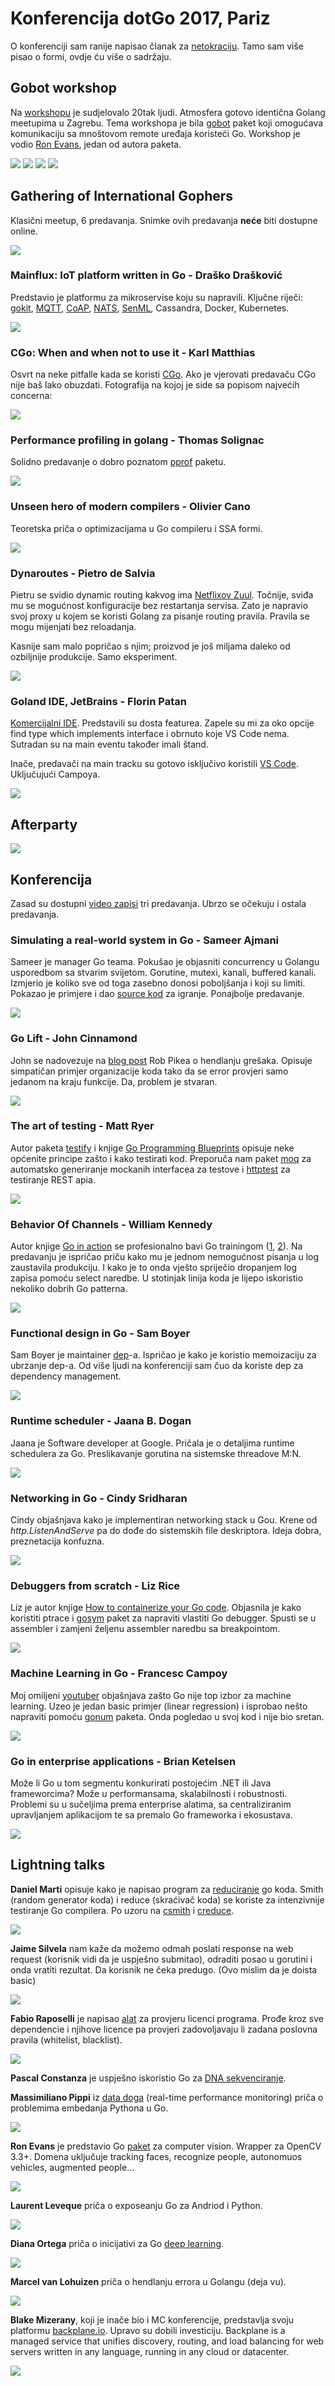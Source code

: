 # Konferencija dotGo 2017, Pariz

O konferenciji sam ranije napisao članak za [netokraciju](http://www.netokracija.com/dotgo-pariz-2017-142953). Tamo sam više pisao o formi, ovdje ću više o sadržaju.

## Gobot workshop

Na [workshopu](https://www.meetup.com/Golang-Paris/events/244553942/) je sudjelovalo 20tak ljudi. Atmosfera gotovo identična Golang meetupima u Zagrebu. Tema workshopa je bila [gobot](https://gobot.io/) paket koji omogućava komunikaciju sa mnoštovom remote uređaja koristeći Go. Workshop je vodio [Ron Evans](https://twitter.com/deadprogram), jedan od autora paketa.

<img src="./photos/workshop.jpg" />
<img src="./photos/arduino.jpg" />
<img src="./photos/ollie.jpg" />
<img src="./photos/drone.jpg" />

## Gathering of International Gophers

Klasični meetup, 6 predavanja. Snimke ovih predavanja **neće** biti dostupne online.

<img src="./photos/gathering.jpg" />

### Mainflux: IoT platform written in Go - Draško Drašković

Predstavio je platformu za mikroservise koju su napravili. Ključne riječi: [gokit](https://github.com/go-kit/kit), [MQTT](http://mqtt.org/), [CoAP](http://coap.technology/), [NATS](https://nats.io/), [SenML](https://tools.ietf.org/html/draft-jennings-senml-10), Cassandra, Docker, Kubernetes.

<img src="./photos/drasko.jpg" />

### CGo: When and when not to use it - Karl Matthias

Osvrt na neke pitfalle kada se koristi [CGo](https://golang.org/cmd/cgo/). Ako je vjerovati predavaču CGo nije baš lako obuzdati. Fotografija na kojoj je side sa popisom najvećih concerna:

<img src="./photos/karl.jpg" />

### Performance profiling in golang - Thomas Solignac

Solidno predavanje o dobro poznatom [pprof](https://golang.org/pkg/net/http/pprof/) paketu.

<img src="./photos/thomas.jpg" />

### Unseen hero of modern compilers - Olivier Cano

Teoretska priča o optimizacijama u Go compileru i SSA formi.

<img src="./photos/olivier.jpg" />

### Dynaroutes - Pietro de Salvia

Pietru se svidio dynamic routing kakvog ima [Netflixov Zuul](https://github.com/Netflix/zuul). Točnije, sviđa mu se mogućnost konfiguracije bez restartanja servisa. Zato je napravio svoj proxy u kojem se koristi Golang za pisanje routing pravila. Pravila se mogu mijenjati bez reloadanja. 

Kasnije sam malo popričao s njim; proizvod je još miljama daleko od ozbiljnije produkcije. Samo eksperiment.

<img src="./photos/pietro.jpg" />

### Goland IDE, JetBrains - Florin Patan

[Komercijalni IDE](https://www.jetbrains.com/go/). Predstavili su dosta featurea. Zapele su mi za oko opcije find type which implements interface i obrnuto koje VS Code nema. Sutradan su na main eventu također imali štand.

Inače, predavači na main tracku su gotovo isključivo koristili [VS Code](https://code.visualstudio.com/). Uključujući Campoya.

<img src="./photos/florin.jpg" />

## Afterparty

<img src="./photos/party.jpg" />

## Konferencija

Zasad su dostupni [video zapisi](https://www.dotconferences.com/conference/dotgo-2017) tri predavanja. Ubrzo se očekuju i ostala predavanja.

### Simulating a real-world system in Go - Sameer Ajmani

Sameer je manager Go teama. Pokušao je objasniti concurrency u Golangu usporedbom sa stvarim svijetom. Gorutine, mutexi, kanali, buffered kanali. Izmjerio je koliko sve od toga zasebno donosi poboljšanja i koji su limiti. Pokazao je primjere i dao [source kod](https://github.com/Sajmani/dotgo/blob/master/coffee) za igranje. Ponajbolje predavanje.

<img src="./photos/sameer.jpg" />

### Go Lift - John Cinnamond

John se nadovezuje na [blog post](https://blog.golang.org/errors-are-values) Rob Pikea o hendlanju grešaka. Opisuje simpatičan primjer organizacije koda tako da se error provjeri samo jedanom na kraju funkcije. Da, problem je stvaran.

<img src="./photos/john.jpg" />

### The art of testing - Matt Ryer

Autor paketa [testify](https://github.com/stretchr/testify) i knjige [Go Programming Blueprints](https://github.com/matryer/goblueprints) opisuje neke općenite principe zašto i kako testirati kod. Preporuča nam paket [moq](https://github.com/matryer/moq) za automatsko generiranje mockanih interfacea za testove i [httptest](https://golang.org/pkg/net/http/httptest/) za testiranje REST apia.

<img src="./photos/matt.jpg" />

### Behavior Of Channels - William Kennedy

Autor knjige [Go in action](https://www.manning.com/books/go-in-action) se profesionalno bavi Go trainingom ([1](https://github.com/ardanlabs/gotraining), [2](https://www.goinggo.net/)). Na predavanju je ispričao priču kako mu je jednom nemogućnost pisanja u log zaustavila produkciju. I kako je to onda vješto spriječio dropanjem log zapisa pomoću select naredbe. U stotinjak linija koda je lijepo iskoristio nekoliko dobrih Go patterna.

<img src="./photos/bill.jpg" />

### Functional design in Go - Sam Boyer

Sam Boyer je maintainer [dep](https://github.com/golang/dep)-a. Ispričao je kako je koristio memoizaciju za ubrzanje dep-a. Od više ljudi na konferenciji sam čuo da koriste dep za dependency management.

<img src="./photos/sam.jpg" />

### Runtime scheduler - Jaana B. Dogan

Jaana je Software developer at Google. Pričala je o detaljima runtime schedulera za Go. Preslikavanje gorutina na sistemske threadove M:N.

<img src="./photos/jaana.jpg" />

### Networking in Go - Cindy Sridharan

Cindy objašnjava kako je implementiran networking stack u Gou. Krene od *http.ListenAndServe* pa do dođe do sistemskih file deskriptora. Ideja dobra, preznetacija konfuzna.

<img src="./photos/cindy.jpg" />

### Debuggers from scratch - Liz Rice

Liz je autor knjige [How to containerize your Go code](https://www.safaribooksonline.com/library/view/how-to-containerize/9781491982310/). Objasnila je kako koristiti ptrace i [gosym](https://golang.org/pkg/debug/gosym/) paket za napraviti vlastiti Go debugger. Spusti se u assembler i zamjeni željenu assembler naredbu sa breakpointom.

<img src="./photos/liz.jpg" />

### Machine Learning in Go - Francesc Campoy

Moj omiljeni [youtuber](https://www.youtube.com/channel/UC_BzFbxG2za3bp5NRRRXJSw) objašnjava zašto Go nije top izbor za machine learning. Uzeo je jedan basic primjer (linear regression) i isprobao nešto napraviti pomoću [gonum](https://github.com/gonum) paketa. Onda pogledao u svoj kod i nije bio sretan.

<img src="./photos/campoy.jpg" />

### Go in enterprise applications - Brian Ketelsen

Može li Go u tom segmentu konkurirati postojećim .NET ili  Java frameworcima? Može u performansama, skalabilnosti i robustnosti. Problemi su u sučeljima prema enterprise alatima, sa centraliziranim upravljanjem aplikacijom te sa premalo Go frameworka i ekosustava.

<img src="./photos/brian.jpg" />

## Lightning talks

**Daniel Marti** opisuje kako je napisao program za [reduciranje](https://github.com/mvdan/goreduce) go koda. Smith (random generator koda) i reduce (skraćivač koda) se koriste za intenzivnije testiranje Go compilera. Po uzoru na [csmith](https://github.com/csmith-project/csmith) i [creduce](https://github.com/csmith-project/creduce).

<img src="./photos/daniel.jpg" />

**Jaime Silvela** nam kaže da možemo odmah poslati response na web request (korisnik vidi da je uspješno submitao), odraditi posao u gorutini i onda vratiti rezultat. Da korisnik ne čeka predugo. (Ovo mislim da je doista basic)

<img src="./photos/jaime.jpg" />

**Fabio Raposelli** je napisao [alat](https://github.com/frapposelli/wwhrd) za provjeru licenci programa. Prođe kroz sve dependencie i njihove licence pa provjeri zadovoljavaju li zadana poslovna pravila (whitelist, blacklist).

<img src="./photos/fabio.jpg" />

**Pascal Constanza** je uspješno iskoristio Go za [DNA sekvenciranje](https://github.com/ExaScience/elprep).

**Massimiliano Pippi** iz [data doga](https://www.datadoghq.com/) (real-time performance monitoring) priča o problemima embedanja Pythona u Go.

<img src="./photos/massimiliano.jpg" />

**Ron Evans** je predstavio Go [paket](https://github.com/hybridgroup/gocv) za computer vision. Wrapper za OpenCV 3.3+. Domena uključuje tracking faces, recognize people, autonomuos vehicles, augmented people...

<img src="./photos/ron.jpg" />

**Laurent Leveque** priča o exposeanju Go za Andriod i Python.

<img src="./photos/laurent.jpg" />

**Diana Ortega** priča o inicijativi za Go [deep learning](http://gopherdata.io/).

<img src="./photos/diana.jpg" />

**Marcel van Lohuizen** priča o hendlanju errora u Golangu (deja vu).

<img src="./photos/marcel.jpg" />

**Blake Mizerany**, koji je inače bio i MC konferencije, predstavlja svoju platformu [backplane.io](https://www.backplane.io/). Upravo su dobili investiciju. Backplane is a managed service that unifies discovery, routing, and load balancing for web servers written in any language, running in any cloud or datacenter.

<img src="./photos/blake.jpg" />
